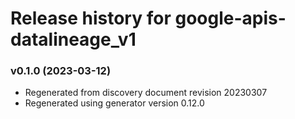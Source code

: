 # Release history for google-apis-datalineage_v1

### v0.1.0 (2023-03-12)

* Regenerated from discovery document revision 20230307
* Regenerated using generator version 0.12.0

